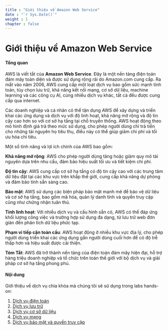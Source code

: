 ```yaml
---
title : "Giới thiệu về Amazon Web Service"
date : "`r Sys.Date()`"
weight : 1
chapter : false
---
```


# Giới thiệu về Amazon Web Service

#### Tổng quan
AWS là viết tắt của **Amazon Web Service**. Đây là một nền tảng điện toán đám mây toàn diện và được sử dụng rộng rãi do Amazon.com cung cấp. Ra mắt vào năm 2006, AWS cung cấp một loạt dịch vụ bao gồm sức mạnh tính toán, tùy chọn lưu trữ, khả năng kết nối mạng, cơ sở dữ liệu, machine learning và các công cụ AI, cùng nhiều dịch vụ khác, tất cả đều được cung cấp qua internet.

Các doanh nghiệp và cá nhân có thể tận dụng AWS để xây dựng và triển khai các ứng dụng và dịch vụ với độ linh hoạt, khả năng mở rộng và độ tin cậy cao hơn so với cơ sở hạ tầng tại chỗ truyền thống. AWS hoạt động theo mô hình định giá trả theo mức sử dụng, cho phép người dùng chỉ trả tiền cho những tài nguyên họ tiêu thụ, điều này có thể giúp giảm chi phí và tối ưu hóa chi tiêu.

Một số tính năng và lợi ích chính của AWS bao gồm:

**Khả năng mở rộng**: AWS cho phép người dùng tăng hoặc giảm quy mô tài nguyên dựa trên nhu cầu, đảm bảo hiệu suất tối ưu và tiết kiệm chi phí.

**Độ tin cậy**: AWS cung cấp cơ sở hạ tầng có độ tin cậy cao với các trung tâm dữ liệu đặt tại các khu vực trên khắp thế giới, cung cấp khả năng dự phòng và đảm bảo tính sẵn sàng cao.

**Bảo mật**: AWS sử dụng các biện pháp bảo mật mạnh mẽ để bảo vệ dữ liệu và cơ sở hạ tầng, bao gồm mã hóa, quản lý danh tính và quyền truy cập cũng như chứng nhận tuân thủ.

**Tính linh hoạt**: Với nhiều dịch vụ và cấu hình sẵn có, AWS có thể đáp ứng khối lượng công việc và trường hợp sử dụng đa dạng, từ lưu trữ web đơn giản đến phân tích dữ liệu phức tạp.

**Phạm vi tiếp cận toàn cầu**: AWS hoạt động ở nhiều khu vực địa lý, cho phép người dùng triển khai các ứng dụng gần người dùng cuối hơn để có độ trễ thấp hơn và hiệu suất được cải thiện.

**Tóm Tắt**: AWS đã trở thành nền tảng của điện toán đám mây hiện đại, hỗ trợ hàng triệu doanh nghiệp và tổ chức trên toàn thế giới với bộ dịch vụ và giải pháp cơ sở hạ tầng phong phú.

#### Nội dung

Giới thiệu về dịch vụ chìa khóa mà chúng tôi sẽ sử dụng trong labs hands-on:
1. [Dịch vụ điện toán](1-Introduce-aws/1.1-ComputeServices/)
2. [Dịch vụ lưu trữ](1.2-StorageServices/)
3. [Dịch vụ cơ sở dữ liệu](1.3-DatabaseServices/)
4. [Dịch vụ mạng](1.4-NetworkingServices/)
5. [Dịch vụ bảo mật và quyền truy cập](1.5-SecurityAndIdentityServices/)

